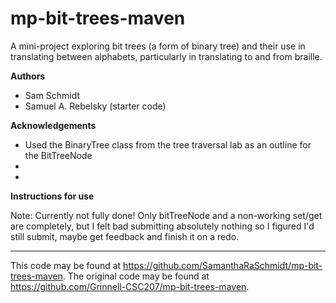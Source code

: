 # mp-bit-trees-maven

A mini-project exploring bit trees (a form of binary tree) and their use in translating between alphabets, particularly in translating to and from braille.

**Authors**

* Sam Schmidt
* Samuel A. Rebelsky (starter code)

**Acknowledgements**

* Used the BinaryTree<T> class from the tree traversal lab as an outline for the BitTreeNode
*
*

**Instructions for use**

Note: Currently not fully done! Only bitTreeNode and a non-working set/get are completely, but I felt bad submitting absolutely nothing so I figured I'd still submit, maybe get feedback and finish it on a redo.

---

This code may be found at <https://github.com/SamanthaRaSchmidt/mp-bit-trees-maven>. The original code may be found at <https://github.com/Grinnell-CSC207/mp-bit-trees-maven>.
